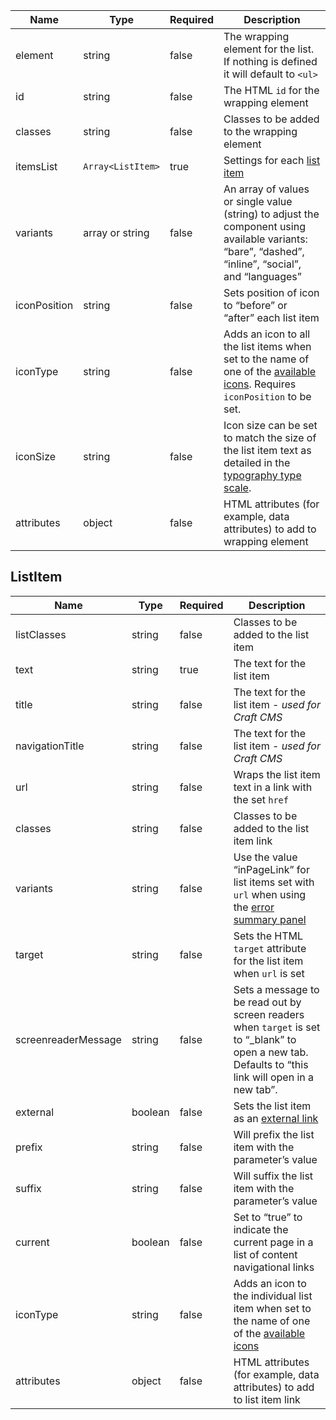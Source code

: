 | Name         | Type              | Required | Description                                                                                                                                            |
| ------------ | ----------------- | -------- | ------------------------------------------------------------------------------------------------------------------------------------------------------ |
| element      | string            | false    | The wrapping element for the list. If nothing is defined it will default to `<ul>`                                                                     |
| id           | string            | false    | The HTML `id` for the wrapping element                                                                                                                 |
| classes      | string            | false    | Classes to be added to the wrapping element                                                                                                            |
| itemsList    | `Array<ListItem>` | true     | Settings for each [list item](#listitem)                                                                                                               |
| variants     | array or string   | false    | An array of values or single value (string) to adjust the component using available variants: “bare”, “dashed”, “inline”, “social”, and “languages”    |
| iconPosition | string            | false    | Sets position of icon to “before” or “after” each list item                                                                                            |
| iconType     | string            | false    | Adds an icon to all the list items when set to the name of one of the [available icons](/foundations/icons#a-to-z). Requires `iconPosition` to be set. |
| iconSize     | string            | false    | Icon size can be set to match the size of the list item text as detailed in the [typography type scale](/foundations/typography/#type-scale).          |
| attributes   | object            | false    | HTML attributes (for example, data attributes) to add to wrapping element                                                                              |

## ListItem

| Name                | Type    | Required | Description                                                                                                                                          |
| ------------------- | ------- | -------- | ---------------------------------------------------------------------------------------------------------------------------------------------------- |
| listClasses         | string  | false    | Classes to be added to the list item                                                                                                                 |
| text                | string  | true     | The text for the list item                                                                                                                           |
| title               | string  | false    | The text for the list item - _used for Craft CMS_                                                                                                    |
| navigationTitle     | string  | false    | The text for the list item - _used for Craft CMS_                                                                                                    |
| url                 | string  | false    | Wraps the list item text in a link with the set `href`                                                                                               |
| classes             | string  | false    | Classes to be added to the list item link                                                                                                            |
| variants            | string  | false    | Use the value “inPageLink” for list items set with `url` when using the [error summary panel](/patterns/correct-errors/#error-summary)               |
| target              | string  | false    | Sets the HTML `target` attribute for the list item when `url` is set                                                                                 |
| screenreaderMessage | string  | false    | Sets a message to be read out by screen readers when `target` is set to “\_blank” to open a new tab. Defaults to “this link will open in a new tab”. |
| external            | boolean | false    | Sets the list item as an [external link](#external-links)                                                                                            |
| prefix              | string  | false    | Will prefix the list item with the parameter’s value                                                                                                 |
| suffix              | string  | false    | Will suffix the list item with the parameter’s value                                                                                                 |
| current             | boolean | false    | Set to “true” to indicate the current page in a list of content navigational links                                                                   |
| iconType            | string  | false    | Adds an icon to the individual list item when set to the name of one of the [available icons](/foundations/icons#a-to-z)                             |
| attributes          | object  | false    | HTML attributes (for example, data attributes) to add to list item link                                                                              |
